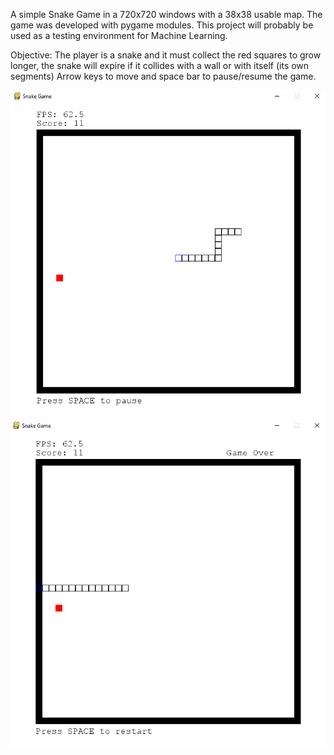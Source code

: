 A simple Snake Game in a 720x720 windows with a 38x38 usable map. The game was developed with pygame modules. This project will probably be used as a testing environment for Machine Learning.

Objective: The player is a snake and it must collect the red squares to grow longer, the snake will expire if it collides with a wall or with itself (its own segments) 
Arrow keys to move and space bar to pause/resume the game.

![](pictures/alive.PNG)
![](pictures/game-over.PNG)
